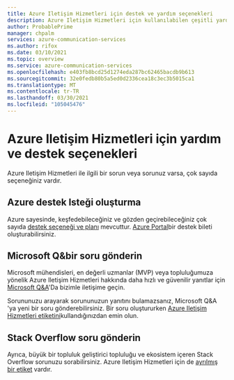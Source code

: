 ```yaml
---
title: Azure Iletişim Hizmetleri için destek ve yardım seçenekleri
description: Azure Iletişim Hizmetleri için kullanılabilen çeşitli yardım ve destek seçenekleri hakkında bilgi edinin.
author: ProbablePrime
manager: chpalm
services: azure-communication-services
ms.author: rifox
ms.date: 03/10/2021
ms.topic: overview
ms.service: azure-communication-services
ms.openlocfilehash: e403fb8bcd25d1274eda287bc62465bacdb9b613
ms.sourcegitcommit: 32e0fedb80b5a5ed0d2336cea18c3ec3b5015ca1
ms.translationtype: MT
ms.contentlocale: tr-TR
ms.lasthandoff: 03/30/2021
ms.locfileid: "105045476"
---
```

# <a name="help-and-support-options-for-azure-communication-services"></a>Azure Iletişim Hizmetleri için yardım ve destek seçenekleri

Azure Iletişim Hizmetleri ile ilgili bir sorun veya sorunuz varsa, çok sayıda seçeneğiniz vardır.

## <a name="create-an-azure-support-request"></a>Azure destek Isteği oluşturma
Azure sayesinde, keşfedebileceğiniz ve gözden geçirebileceğiniz çok sayıda [destek seçeneği ve planı](https://azure.microsoft.com/support/plans/) mevcuttur. [Azure Portal](https://ms.portal.azure.com/#blade/Microsoft_Azure_Support/HelpAndSupportBlade/overview)bir destek bileti oluşturabilirsiniz.

## <a name="post-a-question-to-microsoft-qa"></a>Microsoft Q&bir soru gönderin

Microsoft mühendisleri, en değerli uzmanlar (MVP) veya topluluğumuza yönelik Azure Iletişim Hizmetleri hakkında daha hızlı ve güvenilir yanıtlar için [Microsoft Q&A](/answers/products/azure)'Da bizimle iletişime geçin. 

Sorununuzu arayarak sorununuzun yanıtını bulamazsanız, Microsoft Q&A 'ya yeni bir soru gönderebilirsiniz. Bir soru oluştururken [Azure Iletişim Hizmetleri etiketini](/answers/topics/azure-communication-services.html)kullandığınızdan emin olun.

## <a name="post-a-question-on-stack-overflow"></a>Stack Overflow soru gönderin

Ayrıca, büyük bir topluluk geliştirici topluluğu ve ekosistem içeren Stack Overflow sorunuzu sorabilirsiniz. Azure Iletişim Hizmetleri için de [ayrılmış bir etiket](https://stackoverflow.com/questions/tagged/azure-communication-services) vardır.